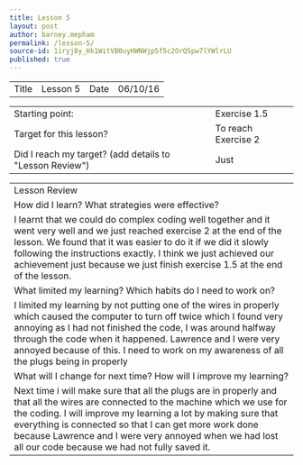 ```yaml
---
title: Lesson 5
layout: post
author: barney.mepham
permalink: /lesson-5/
source-id: 1iryj8y_Hk1WitVB0uyHWNWjp5f5c2OrQ5pw7lYWlrLU
published: true
---
```

<table>
  <tr>
    <td>Title</td>
    <td>Lesson 5</td>
    <td>Date</td>
    <td>06/10/16</td>
  </tr>
</table>


<table>
  <tr>
    <td>Starting point:</td>
    <td>Exercise 1.5</td>
  </tr>
  <tr>
    <td>Target for this lesson?</td>
    <td>To reach Exercise 2</td>
  </tr>
  <tr>
    <td>Did I reach my target? 
(add details to "Lesson Review")</td>
    <td>Just</td>
  </tr>
</table>


<table>
  <tr>
    <td>Lesson Review</td>
  </tr>
  <tr>
    <td>How did I learn? What strategies were effective? </td>
  </tr>
  <tr>
    <td>I learnt that we could do complex coding well together and it went very well and we just reached exercise 2 at the end of the lesson. We found that it was easier to do it if we did it slowly following the instructions exactly. I think we just achieved our achievement just because we just finish exercise 1.5 at the end of the lesson.</td>
  </tr>
  <tr>
    <td>What limited my learning? Which habits do I need to work on? </td>
  </tr>
  <tr>
    <td>I limited my learning by not putting one of the wires in properly which caused the computer to turn off twice which I found very annoying as I had not finished the code, I was around halfway through the code when it happened. Lawrence and I were very annoyed because of this. I need to work on my awareness of all the plugs being in properly</td>
  </tr>
  <tr>
    <td>What will I change for next time? How will I improve my learning?</td>
  </tr>
  <tr>
    <td>Next time i will make sure that all the plugs are in properly and that all the wires are connected to the machine which we use for the coding. I will improve my learning a lot by making sure that everything is connected so that I can get more work done because Lawrence and I were very annoyed when we had lost all our code because we had not fully saved it.</td>
  </tr>
</table>


